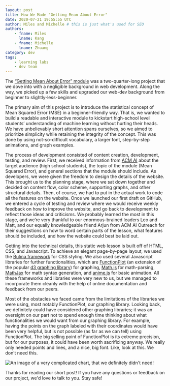 ```yaml
---
layout: post
title: How We Made "Getting Mean About Error"
date: 2020-07-21 19:55:55 UTC
author: Miles and Michelle # this is just what's used for SEO
authors:
    - fname: Miles
      lname: Kang
    - fname: Michelle
      lname: Zhuang
category: dev
tags:
    - learning labs
    - dev team
---
```


The [“Getting Mean About Error” module](https://uclaacm.github.io/getting-mean-about-error/) was a two-quarter-long project that we dove into with a negligible background in web development. Along the way, we picked up a few skills and upgraded our web-dev background from beginner to slightly-less-beginner.

The primary aim of this project is to introduce the statistical concept of Mean Squared Error (MSE) in a beginner-friendly way. That is, we wanted to build a readable and interactive module to kickstart high-school level students’ understanding of machine learning without hurting their heads. We have unbelievably short attention spans ourselves, so we aimed to prioritize simplicity while retaining the integrity of the concept. This was done by using not-so-difficult vocabulary, a larger font, step-by-step animations, and graph examples.

The process of development consisted of content creation, development, testing, and review. First, we received information from [ACM AI](https://uclaacmai.github.io/) about the target audience (high school students), the topic of the module (Mean Squared Error), and general sections that the module should include. As developers, we were given the freedom to design the details of the website. This brought us to the planning stage, where we sat down together and decided on content flow, color scheme, supporting graphs, and other structural details. Then, of course, we had to put in the actual work to code all the features on the website. Once we launched our first draft on GitHub, we entered a cycle of testing and review where we would receive weekly feedback on how to improve the website, and go back to development to reflect those ideas and criticisms. We probably learned the most in this stage, and we’re very thankful to our enormous-brained leaders Leo and Matt, and our equally knowledgeable friend Arjun from ACM AI Outreach for their suggestions on how to word certain parts of the lesson, what features should be included, and how the website could best be laid out.

Getting into the technical details, this static web lesson is built off of HTML, CSS, and Javascript. To achieve an elegant page-by-page layout, we used the [Bulma framework](https://bulma.io/) for CSS styling. We also used several Javascript libraries for further functionalities, which are [FunctionPlot](https://mauriciopoppe.github.io/function-plot/) (an extension of the popular [d3 graphing library](https://d3js.org/)) for graphing, [Math.js](https://mathjs.org/) for math-parsing, [MathJax](https://www.mathjax.org/) for math syntax generation, and [anime.js](https://animejs.com/) for basic animation. All these frameworks and libraries were very new to us, but we managed to incorporate them cleanly with the help of online documentation and feedback from our peers.

Most of the obstacles we faced came from the limitations of the libraries we were using, most notably FunctionPlot, our graphing library. Looking back, we definitely could have considered other graphing libraries; it was an oversight on our part not to spend enough time thinking about what functionalities we would want from our graphing library. For example, having the points on the graph labeled with their coordinates would have been very helpful, but is not possible (as far as we can tell) using FunctionPlot. The big selling point of FunctionPlot is its extreme precision, but for our purposes, it could have been worth sacrificing anyway. We really only needed points and lines, and a nice, big font. Like, look at this. We don’t need this.

![An image of a very complicated chart, that we definitely didn't need!]({{site.baseurl}}/img/blog/function-plot-absurd.png)

Thanks for reading our short post! If you have any questions or feedback on our project, we'd love to talk to you. Stay safe!
